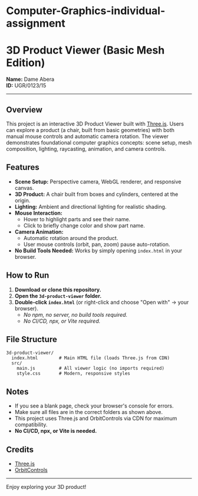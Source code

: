 # Computer-Graphics-individual-assignment
# 3D Product Viewer (Basic Mesh Edition)

**Name:** Dame Abera  
**ID:** UGR/0123/15

---

## Overview
This project is an interactive 3D Product Viewer built with [Three.js](https://threejs.org/). Users can explore a product (a chair, built from basic geometries) with both manual mouse controls and automatic camera rotation. The viewer demonstrates foundational computer graphics concepts: scene setup, mesh composition, lighting, raycasting, animation, and camera controls.

## Features
- **Scene Setup:** Perspective camera, WebGL renderer, and responsive canvas.
- **3D Product:** A chair built from boxes and cylinders, centered at the origin.
- **Lighting:** Ambient and directional lighting for realistic shading.
- **Mouse Interaction:**
  - Hover to highlight parts and see their name.
  - Click to briefly change color and show part name.
- **Camera Animation:**
  - Automatic rotation around the product.
  - User mouse controls (orbit, pan, zoom) pause auto-rotation.
- **No Build Tools Needed:** Works by simply opening `index.html` in your browser.

## How to Run
1. **Download or clone this repository.**
2. **Open the `3d-product-viewer` folder.**
3. **Double-click `index.html`** (or right-click and choose "Open with" → your browser).
   - _No npm, no server, no build tools required._
   - _No CI/CD, npx, or Vite required._

## File Structure
```
3d-product-viewer/
  index.html        # Main HTML file (loads Three.js from CDN)
  src/
    main.js         # All viewer logic (no imports required)
    style.css       # Modern, responsive styles
```

## Notes
- If you see a blank page, check your browser's console for errors.
- Make sure all files are in the correct folders as shown above.
- This project uses Three.js and OrbitControls via CDN for maximum compatibility.
- **No CI/CD, npx, or Vite is needed.**

## Credits
- [Three.js](https://threejs.org/)
- [OrbitControls](https://threejs.org/docs/#examples/en/controls/OrbitControls)

---
Enjoy exploring your 3D product!

